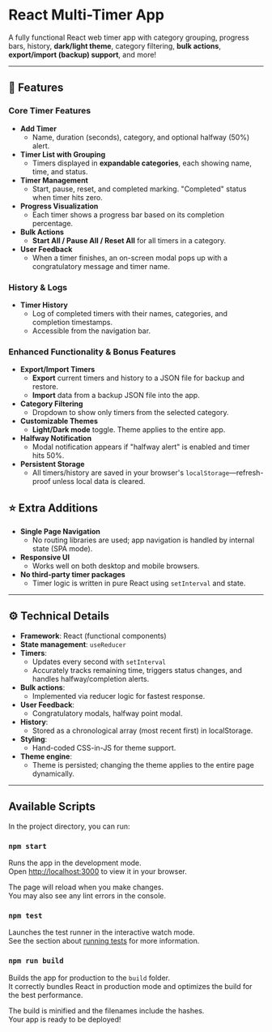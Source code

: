 
# React Multi-Timer App

A fully functional React web timer app with category grouping, progress bars, history, **dark/light theme**, category filtering, **bulk actions**, **export/import (backup) support**, and more!

---

## 🚀 Features

### Core Timer Features

- **Add Timer**  
  - Name, duration (seconds), category, and optional halfway (50%) alert.
- **Timer List with Grouping**  
  - Timers displayed in **expandable categories**, each showing name, time, and status.
- **Timer Management**  
  - Start, pause, reset, and completed marking. "Completed" status when timer hits zero.
- **Progress Visualization**  
  - Each timer shows a progress bar based on its completion percentage.
- **Bulk Actions**
  - **Start All / Pause All / Reset All** for all timers in a category.
- **User Feedback**
  - When a timer finishes, an on-screen modal pops up with a congratulatory message and timer name.

### History & Logs

- **Timer History**
  - Log of completed timers with their names, categories, and completion timestamps.
  - Accessible from the navigation bar.

### Enhanced Functionality & Bonus Features

- **Export/Import Timers**
  - **Export** current timers and history to a JSON file for backup and restore.
  - **Import** data from a backup JSON file into the app.
- **Category Filtering**
  - Dropdown to show only timers from the selected category.
- **Customizable Themes**
  - **Light/Dark mode** toggle. Theme applies to the entire app.
- **Halfway Notification**
  - Modal notification appears if "halfway alert" is enabled and timer hits 50%.
- **Persistent Storage**
  - All timers/history are saved in your browser's `localStorage`—refresh-proof unless local data is cleared.

## ⭐ Extra Additions

- **Single Page Navigation**
  - No routing libraries are used; app navigation is handled by internal state (SPA mode).
- **Responsive UI**
  - Works well on both desktop and mobile browsers.
- **No third-party timer packages**
  - Timer logic is written in pure React using `setInterval` and state.

---

## ⚙️ Technical Details

- **Framework**: React (functional components)
- **State management**: `useReducer`
- **Timers**:  
  - Updates every second with `setInterval`
  - Accurately tracks remaining time, triggers status changes, and handles halfway/completion alerts.
- **Bulk actions**:  
  - Implemented via reducer logic for fastest response.
- **User Feedback**:  
  - Congratulatory modals, halfway point modal.
- **History**:  
  - Stored as a chronological array (most recent first) in localStorage.
- **Styling**:  
  - Hand-coded CSS-in-JS for theme support.
- **Theme engine**:  
  - Theme is persisted; changing the theme applies to the entire page dynamically.

---



## Available Scripts

In the project directory, you can run:

### `npm start`

Runs the app in the development mode.\
Open [http://localhost:3000](http://localhost:3000) to view it in your browser.

The page will reload when you make changes.\
You may also see any lint errors in the console.

### `npm test`

Launches the test runner in the interactive watch mode.\
See the section about [running tests](https://facebook.github.io/create-react-app/docs/running-tests) for more information.

### `npm run build`

Builds the app for production to the `build` folder.\
It correctly bundles React in production mode and optimizes the build for the best performance.

The build is minified and the filenames include the hashes.\
Your app is ready to be deployed!
